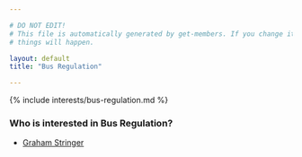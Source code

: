 ```yaml
---

# DO NOT EDIT!
# This file is automatically generated by get-members. If you change it, bad
# things will happen.

layout: default
title: "Bus Regulation"

---
```


{% include interests/bus-regulation.md %}

### Who is interested in Bus Regulation?


* [Graham Stringer](/members/graham-stringer.html)
